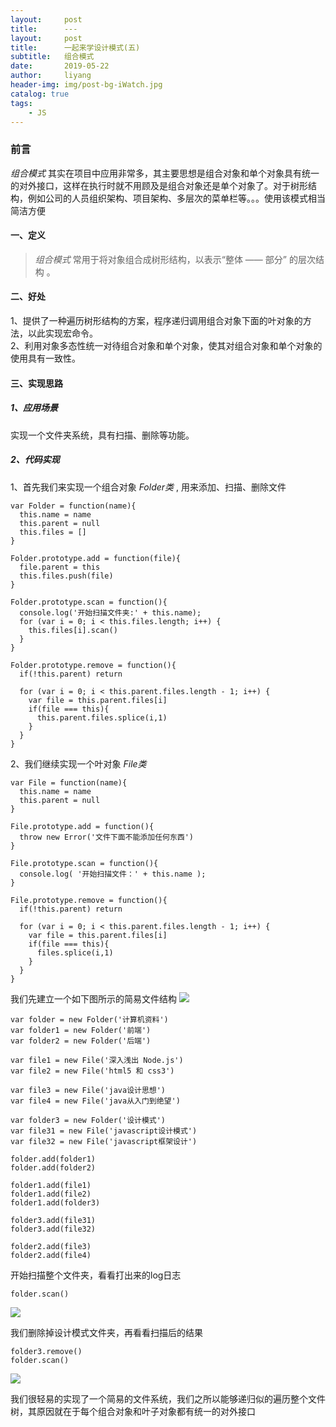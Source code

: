 ```yaml
---
layout:     post
title:      ---
layout:     post
title:      一起来学设计模式(五)
subtitle:   组合模式
date:       2019-05-22
author:     liyang
header-img: img/post-bg-iWatch.jpg
catalog: true
tags:
    - JS
---
```


### 前言
*组合模式* 其实在项目中应用非常多，其主要思想是组合对象和单个对象具有统一的对外接口，这样在执行时就不用顾及是组合对象还是单个对象了。对于树形结构，例如公司的人员组织架构、项目架构、多层次的菜单栏等。。。使用该模式相当简洁方便

#### 一、定义
> *组合模式* 常用于将对象组合成树形结构，以表示“整体 —— 部分” 的层次结构 。


#### 二、好处
1、提供了一种遍历树形结构的方案，程序递归调用组合对象下面的叶对象的方法，以此实现宏命令。<br/>
2、利用对象多态性统一对待组合对象和单个对象，使其对组合对象和单个对象的使用具有一致性。<br/>


#### 三、实现思路

##### 1、应用场景
实现一个文件夹系统，具有扫描、删除等功能。

##### 2、代码实现
1、首先我们来实现一个组合对象 *Folder类* , 用来添加、扫描、删除文件

```
var Folder = function(name){
  this.name = name
  this.parent = null
  this.files = []
}

Folder.prototype.add = function(file){
  file.parent = this
  this.files.push(file)
}

Folder.prototype.scan = function(){
  console.log('开始扫描文件夹:' + this.name);
  for (var i = 0; i < this.files.length; i++) {
    this.files[i].scan()
  }
}

Folder.prototype.remove = function(){
  if(!this.parent) return

  for (var i = 0; i < this.parent.files.length - 1; i++) {
    var file = this.parent.files[i]
    if(file === this){
      this.parent.files.splice(i,1)
    }
  }
}

```

2、我们继续实现一个叶对象 *File类*

```
var File = function(name){
  this.name = name
  this.parent = null
}

File.prototype.add = function(){
  throw new Error('文件下面不能添加任何东西')
}

File.prototype.scan = function(){
  console.log( '开始扫描文件：' + this.name );
}

File.prototype.remove = function(){
  if(!this.parent) return

  for (var i = 0; i < this.parent.files.length - 1; i++) {
    var file = this.parent.files[i]
    if(file === this){
      files.splice(i,1)
    }
  }
}

```


我们先建立一个如下图所示的简易文件结构
![](http://dev.fenzhitech.com/res/37df8d8e3df69cb1e5dcb6653b6682c2.png)

```
var folder = new Folder('计算机资料')
var folder1 = new Folder('前端')
var folder2 = new Folder('后端')

var file1 = new File('深入浅出 Node.js')
var file2 = new File('html5 和 css3')

var file3 = new File('java设计思想')
var file4 = new File('java从入门到绝望')

var folder3 = new Folder('设计模式')
var file31 = new File('javascript设计模式')
var file32 = new File('javascript框架设计')

folder.add(folder1)
folder.add(folder2)

folder1.add(file1)
folder1.add(file2)
folder1.add(folder3)

folder3.add(file31)
folder3.add(file32)

folder2.add(file3)
folder2.add(file4)

```

开始扫描整个文件夹，看看打出来的log日志

```
folder.scan()

```
![](http://dev.fenzhitech.com/res/005d1dc660fd034c62e5b1b86c5ad75b.png)

我们删除掉设计模式文件夹，再看看扫描后的结果

```
folder3.remove()
folder.scan()

```
![](http://dev.fenzhitech.com/res/819a0f05470abf247a50495da2732437.png)

我们很轻易的实现了一个简易的文件系统，我们之所以能够递归似的遍历整个文件树，其原因就在于每个组合对象和叶子对象都有统一的对外接口

